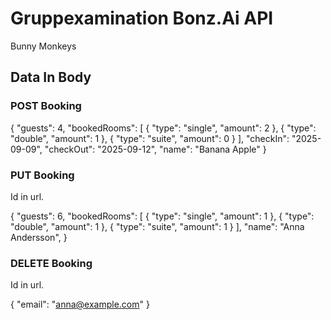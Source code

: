 # Gruppexamination Bonz.Ai API 
Bunny Monkeys

## Data In Body

### POST Booking

{
  "guests": 4,
  "bookedRooms": [
    { "type": "single", "amount": 2 },
    { "type": "double", "amount": 1 },
    { "type": "suite", "amount": 0 }
  ],
    "checkIn": "2025-09-09",
    "checkOut": "2025-09-12",
  "name": "Banana Apple"
}


### PUT Booking
Id in url.

{
 "guests": 6,
	"bookedRooms": [
		{ "type": "single", "amount": 1 },
		{ "type": "double", "amount": 1 },
		{ "type": "suite", "amount": 1 }
	],
	"name": "Anna Andersson",
}


### DELETE Booking
Id in url.

{ 
  "email": "anna@example.com"
}

